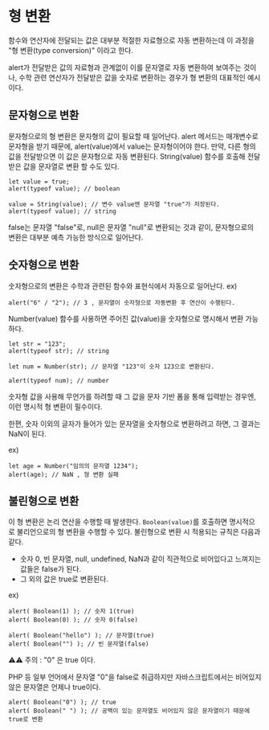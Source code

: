 # 형 변환

함수와 연산자에 전달되는 값은 대부분 적절한 자료형으로 자동 변환하는데 이 과정을 "형 변환(type conversion)" 이라고 한다.

alert가 전달받은 값의 자료형과 관계없이 이를 문자열로 자동 변환하여 보여주는 것이나, 수학 관련 연산자가 전달받은 값을 숫자로 변환하는 경우가 형 변환의 대표적인 예시이다.


## 문자형으로 변환

문자형으로의 형 변환은 문자형의 값이 필요할 때 일어난다.
alert 메서드는 매개변수로 문자형을 받기 때문에, alert(value)에서 value는 문자형이어야 한다. 만약, 다른 형의 값을 전달받으면 이 값은 문자형으로 자동 변환된다.
String(value) 함수를 호출해 전달받은 값을 문자열로 변환 할 수도 있다.

```
let value = true;
alert(typeof value); // boolean

value = String(value); // 변수 value엔 문자열 "true"가 저장된다.
alert(typeof value); // string
```

false는 문자열 "false"로, null은 문자열 "null"로 변환되는 것과 같이, 문자형으로의 변환은 대부분 예측 가능한 방식으로 일어난다.

## 숫자형으로 변환

숫자형으로의 변환은 수학과 관련된 함수와 표현식에서 자동으로 일어난다.
ex)
```
alert("6" / "2"); // 3 , 문자열이 숫자형으로 자동변환 후 연산이 수행된다.
```

Number(value) 함수를 사용하면 주어진 값(value)을 숫자형으로 명시해서 변환 가능하다.

```
let str = "123";
alert(typeof str); // string

let num = Number(str); // 문자열 "123"이 숫자 123으로 변환된다.

alert(typeof num); // number
```

숫자형 값을 사용해 무언가를 하려할 때 그 값을 문자 기반 폼을 통해 입력받는 경우엔, 이런 명시적 형 변환이 필수이다.

한편, 숫자 이외의 글자가 들어가 있는 문자열을 숫자형으로 변환하려고 하면, 그 결과는 NaN이 된다.

ex)
```
let age = Number("임의의 문자열 1234");
alert(age); // NaN , 형 변환 실패
```

## 불린형으로 변환

이 형 변환은 논리 연산을 수행할 때 발생한다.
```Boolean(value)```를 호출하면 명시적으로 불리언으로의 형 변환을 수행할 수 있다.
불린형으로 변환 시 적용되는 규칙은 다음과 같다.
* 숫자 0, 빈 문자열, null, undefined, NaN과 같이 직관적으로 비어있다고 느껴지는 값들은 false가 된다.
* 그 외의 값은 true로 변환된다.

ex)
```
alert( Boolean(1) ); // 숫자 1(true)
alert( Boolean(0) ); // 숫자 0(false)

alert( Boolean("hello") ); // 문자열(true)
alert( Boolean("") ); // 빈 문자열(false)
```


⚠⚠ 주의 : "0" 은 true 이다.

PHP 등 일부 언어에서 문자열 "0"을 false로 취급하지만 자바스크립트에서는 비어있지 않은 문자열은 언제나 true이다.

```
alert( Boolean("0") ); // true
alert( Boolean(" ") ); // 공백이 있는 문자열도 비어있지 않은 문자열이기 때문에 true로 변환
```